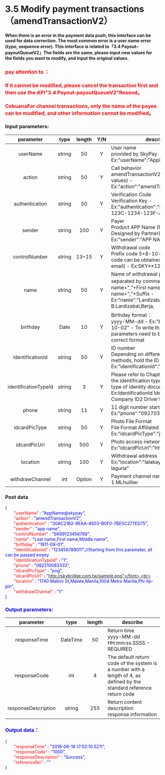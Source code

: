 # 3.5    Modify payment transactions（amendTransactionV2）
#### When there is an error in the payment data push, this interface can be used for data correction. The most common error is a user name error (typo, sequence error). This interface is related to「3.4 Payout–payoutQueueV2」The fields are the same, please input new values for the fields you want to modify, and input the original values.

### <font color = red>pay attention to ：</font>

 ### <font color = red>If it cannot be modified, please cancel the transaction first and then use the API"3.4 Payout-payoutQueueV2"Resend。</font>

### <font color = red>CebuanaFor channel transactions, only the name of the payee can be modified, and other information cannot be modified。</font>

### Input parameters:
| parameter                        |    type     | length   |Y/N |describe|
| :-------------------------: | :-----------: |:-----:|:----:|--------------------------------|  
|userName |string|50|Y|User name<br>  provided by SkyPay Ex:"userName":"AppName@skypay"|
|action|string|50|Y|Call behavior<br>amendTransactionV2(Fixed parameter values) - Ex:"action":"amendTransactionV2"|
|authentication  |string |50|Y| Verification Code<br> Verification Key - Ex:"authentication":"E1234567-123C-1234-123F-A12345670"|
|sender |string|100| Y|Payer <br> Product APP Name (Required: Designed by Partner) <br>Ex:"sender":"APP NAME"|
|controlNumber  |string|13~15|Y|Withdrawal code <br> Prefix code 5+8-10 digits (Prefix code can be obtained from the bound email) - Ex:SKY**12345678|
|name |string |50|Y|Name of withdrawal person <br> separated by commas。  - Last name+","+First name+","+Middle name+","+Suffix - Ex:"name":"Lardizabal,Mary Annalou B.Lardizabal,Berja,|
|birthday|Date|10|Y | Birthday format：<br>yyyy-MM-dd - Ex:"birthday":"1991-10-02" -  To write this field, the parameters need to be filled in the correct format|
|identificationId  |string|50|Y|ID number<br> Depending on different authentication methods, hold the ID number - Ex:"identificationId":"442301922000"|
|identificationTypeId |string |3|Y|Please refer to Chapter 7.3 to obtain the identification type for verifying the type of identity document (bank)<br> Ex:IdentificationId IdentificationType Company ID2 Driver’s License|
|phone |string|11|Y| 11 digit number starting with 09 <br> Ex:"phone":"09270348095"|
|idcardPicType |string|50|Y|Photo File Format <br> File Format Affiliated File Name - Ex:"idcardPicType":"jpg"|
|idcardPicUrl|string |500|Y|Photo access network address <br> Ex:"idcardPicUrl":"https://12334"|
|location  |string |100|Y|Withdrawal address <br> Ex:"location":"lalakay los banos laguna"|
|withdrawChannel|int|Option | Y|Payment channel name <br> 1 MLhuillier  |

### Post data

{<br>
    <font color=red>&ensp;&ensp;&ensp;&ensp;"userName"</font> : <font color=blue>"AppName@skypay"</font>,<br>
    <font color=red>&ensp;&ensp;&ensp;&ensp;"action"</font> : <font color=blue>"amendTransactionV2"</font>,<br>
    <font color=red>&ensp;&ensp;&ensp;&ensp;"authentication"</font> : <font color=blue>"30AC21B2-9EAA-4503-B0F0-7BE5C277ED75"</font>,<br>
    <font color=red>&ensp;&ensp;&ensp;&ensp;"sender"</font> : <font color=blue>"app name"</font>,<br>
    <font color=red>&ensp;&ensp;&ensp;&ensp;"controlNumber"</font> : <font color=blue>"SK99123456789"</font>,<br>
    <font color=red>&ensp;&ensp;&ensp;&ensp;"name"</font> : <font color=blue>"Last name,First name,Middle name"</font>,<br>
    <font color=red>&ensp;&ensp;&ensp;&ensp;"birthday"</font> : <font color=blue>"1911-09-01"</font>,<br>
    <font color=red>&ensp;&ensp;&ensp;&ensp;"identificationId"</font> : <font color=blue>"123456789011",//Starting from this parameter, all can be passed empty</font><br>
    <font color=red>&ensp;&ensp;&ensp;&ensp;"identificationTypeId"</font> : <font color=blue>"1"</font>,<br>
    <font color=red>&ensp;&ensp;&ensp;&ensp;"phone"</font> : <font color=blue>"092210083333"</font>,<br>
    <font color=red>&ensp;&ensp;&ensp;&ensp;"idcardPicType"</font> : <font color=blue>"png"</font>,<br>
    <font color=red>&ensp;&ensp;&ensp;&ensp;"idcardPicUrl"</font> : <font color=blue>"http://skybridge.com.tw/sample.png"</font>,<br>
    <font color=red>&ensp;&ensp;&ensp;&ensp;"location"</font> : <font color=blue>"1740 Mabini St,Malate,Manila,1004 Metro Manila,Phi-líp-pin"</font>,<br>
    <font color=red>&ensp;&ensp;&ensp;&ensp;"withdrawChannel"</font> : <font color=blue>"1"</font><br>
}


### Output parameters:
| parameter                        |    type    | length    |describe|
| :-------------------------: | :-----------: |:-----:|--------------------------------|   
|responseTime  |DateTime|50|Return time <br> yyyy-MM-dd HH:mm:ss.SSSS - REQUIRED|
|responseCode |int|4|The default return code of the system is a number with a length of 4, as defined by the standard reference return code|
|responseDescription |string|255|Return content description <br> response information|

### Output data：

{<br>
    <font color=red>&ensp;&ensp;&ensp;&ensp;"responseTime"</font> : <font color=blue>"2018-06-18 17:52:10.5211"</font>,<br>
    <font color=red>&ensp;&ensp;&ensp;&ensp;"responseCode"</font> : <font color=blue>"1000"</font>,<br>
    <font color=red>&ensp;&ensp;&ensp;&ensp;"responseDescription"</font> : <font color=blue>"Success"</font>,<br>
    <font color=red>&ensp;&ensp;&ensp;&ensp;"referenceNo"</font> : <font color=blue>""</font><br>
}









